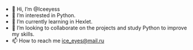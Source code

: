 - 👋 Hi, I’m @Iceeyess
- 👀 I’m interested in Python.
- 🌱 I’m currently learning in Hexlet. 
- 💞️ I’m looking to collaborate on the projects and study Python to improve my skills. 
- 📫 How to reach me ice_eyes@mail.ru

<!---
Iceeyess/Iceeyess is a ✨ special ✨ repository because its `README.md` (this file) appears on your GitHub profile.
You can click the Preview link to take a look at your changes.
--->

